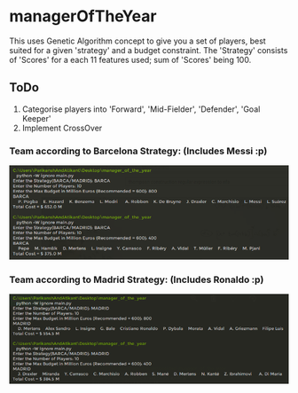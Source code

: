 # managerOfTheYear
This uses Genetic Algorithm concept to give you a set of players, best suited for a given 'strategy' and a budget constraint. The 'Strategy' consists of 'Scores' for a each 11 features used; sum of 'Scores' being 100.

## ToDo
1. Categorise players into 'Forward', 'Mid-Fielder', 'Defender', 'Goal Keeper'
2. Implement CrossOver

### Team according to Barcelona Strategy: (Includes Messi :p)
![](barcelona.png)

### Team according to Madrid Strategy: (Includes Ronaldo :p)
![](madrid.png)
